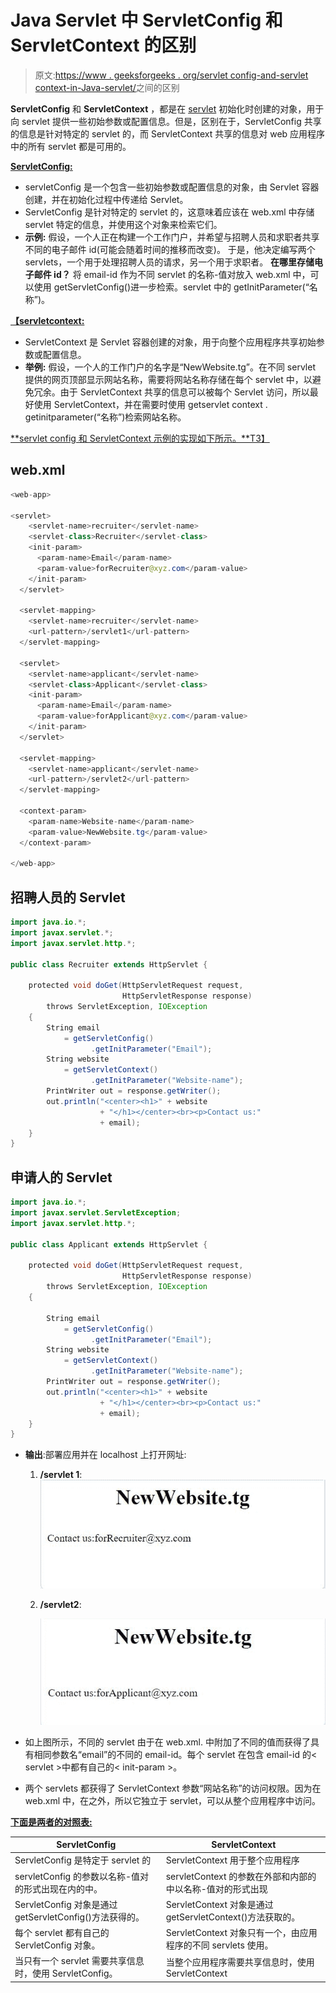 # Java Servlet 中 ServletConfig 和 ServletContext 的区别

> 原文:[https://www . geeksforgeeks . org/servlet config-and-servlet context-in-Java-servlet/](https://www.geeksforgeeks.org/difference-between-servletconfig-and-servletcontext-in-java-servlet/)之间的区别

**ServletConfig** 和 **ServletContext** ，都是在 [servlet](https://www.geeksforgeeks.org/introduction-java-servlets/) 初始化时创建的对象，用于向 servlet 提供一些初始参数或配置信息。但是，区别在于，ServletConfig 共享的信息是针对特定的 servlet 的，而 ServletContext 共享的信息对 web 应用程序中的所有 servlet 都是可用的。

<u>**ServletConfig:**</u>

*   servletConfig 是一个包含一些初始参数或配置信息的对象，由 Servlet 容器创建，并在初始化过程中传递给 Servlet。
*   ServletConfig 是针对特定的 servlet 的，这意味着应该在 web.xml 中存储 servlet 特定的信息，并使用这个对象来检索它们。
*   **示例:**
    假设，一个人正在构建一个工作门户，并希望与招聘人员和求职者共享不同的电子邮件 id(可能会随着时间的推移而改变)。
    于是，他决定编写两个 servlets，一个用于处理招聘人员的请求，另一个用于求职者。
    **在哪里存储电子邮件 id？**
    将 email-id 作为不同 servlet 的名称-值对放入 web.xml 中，可以使用 getServletConfig()进一步检索。servlet 中的 getInitParameter(“名称”)。

<u>**【servletcontext:**</u>

*   ServletContext 是 Servlet 容器创建的对象，用于向整个应用程序共享初始参数或配置信息。
*   **举例:**
    假设，一个人的工作门户的名字是“NewWebsite.tg”。在不同 servlet 提供的网页顶部显示网站名称，需要将网站名称存储在每个 servlet 中，以避免冗余。由于 ServletContext 共享的信息可以被每个 Servlet 访问，所以最好使用 ServletContext，并在需要时使用 getservlet context . getinitparameter(“名称”)检索网站名称。

<u>**servlet config 和 ServletContext 示例的实现如下所示。**T3】</u>

## web.xml

```java
<web-app>

<servlet>
    <servlet-name>recruiter</servlet-name>
    <servlet-class>Recruiter</servlet-class>
    <init-param>
      <param-name>Email</param-name>
      <param-value>forRecruiter@xyz.com</param-value>
    </init-param>
  </servlet>

  <servlet-mapping>
    <servlet-name>recruiter</servlet-name>
    <url-pattern>/servlet1</url-pattern>
  </servlet-mapping>

  <servlet>
    <servlet-name>applicant</servlet-name>
    <servlet-class>Applicant</servlet-class>
    <init-param>
      <param-name>Email</param-name>
      <param-value>forApplicant@xyz.com</param-value>
    </init-param>
  </servlet>

  <servlet-mapping>
    <servlet-name>applicant</servlet-name>
    <url-pattern>/servlet2</url-pattern>
  </servlet-mapping>

  <context-param>
    <param-name>Website-name</param-name>
    <param-value>NewWebsite.tg</param-value>
  </context-param>

</web-app>
```

## 招聘人员的 Servlet

```java
import java.io.*;
import javax.servlet.*;
import javax.servlet.http.*;

public class Recruiter extends HttpServlet {

    protected void doGet(HttpServletRequest request,
                         HttpServletResponse response)
        throws ServletException, IOException
    {
        String email
            = getServletConfig()
                  .getInitParameter("Email");
        String website
            = getServletContext()
                  .getInitParameter("Website-name");
        PrintWriter out = response.getWriter();
        out.println("<center><h1>" + website
                    + "</h1></center><br><p>Contact us:"
                    + email);
    }
}
```

## 申请人的 Servlet

```java
import java.io.*;
import javax.servlet.ServletException;
import javax.servlet.http.*;

public class Applicant extends HttpServlet {

    protected void doGet(HttpServletRequest request,
                         HttpServletResponse response)
        throws ServletException, IOException
    {

        String email
            = getServletConfig()
                  .getInitParameter("Email");
        String website
            = getServletContext()
                  .getInitParameter("Website-name");
        PrintWriter out = response.getWriter();
        out.println("<center><h1>" + website
                    + "</h1></center><br><p>Contact us:"
                    + email);
    }
}
```

*   **输出**:部署应用并在 localhost 上打开网址:
    1.  **/servlet 1**:
        [![](img/c0d52fda3d2d0b7b81b42d511501c993.png)](https://media.geeksforgeeks.org/wp-content/uploads/20190724210033/recruiter.jpg)
    2.  **/servlet2**:

        [![](img/346b1597334f86e5c46b7673e98e893a.png)](https://media.geeksforgeeks.org/wp-content/uploads/20190724210108/applicant.jpg)

*   如上图所示，不同的 servlet 由于在 web.xml.
    中附加了不同的值而获得了具有相同参数名“email”的不同的 email-id。每个 servlet 在包含 email-id 的< servlet >中都有自己的< init-param >。
*   两个 servlets 都获得了 ServletContext 参数“网站名称”的访问权限。因为在 web.xml 中，<context-param>在<servlet>之外，所以它独立于 servlet，可以从整个应用程序中访问。</servlet></context-param>

<u>**下面是两者的对照表:**</u>

| ServletConfig | ServletContext |
| --- | --- |
| ServletConfig 是特定于 servlet 的 | ServletContext 用于整个应用程序 |
| servletConfig 的参数以名称-值对的形式出现在<servlet>内的<init-param>中。</init-param></servlet> | servletContext 的参数在<servlet>外部和<web-app>内部的<context-param>中以名称-值对的形式出现</context-param></web-app></servlet> |
| ServletConfig 对象是通过 getServletConfig()方法获得的。 | ServletContext 对象是通过 getServletContext()方法获取的。 |
| 每个 servlet 都有自己的 ServletConfig 对象。 | ServletContext 对象只有一个，由应用程序的不同 servlets 使用。 |
| 当只有一个 servlet 需要共享信息时，使用 ServletConfig。 | 当整个应用程序需要共享信息时，使用 ServletContext |